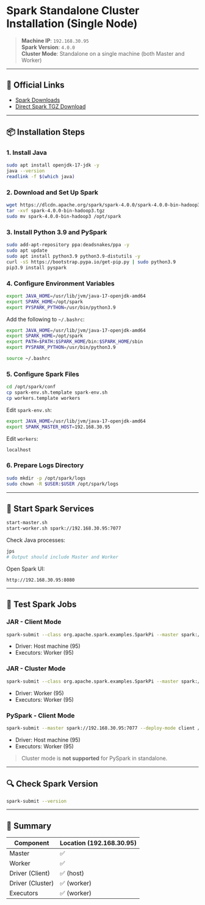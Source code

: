 
# Spark Standalone Cluster Installation (Single Node)

> **Machine IP**: `192.168.30.95`  
> **Spark Version**: `4.0.0`  
> **Cluster Mode**: Standalone on a single machine (both Master and Worker)

---

## 🔗 Official Links

- [Spark Downloads](https://spark.apache.org/downloads.html)
- [Direct Spark TGZ Download](https://www.apache.org/dyn/closer.lua/spark/spark-4.0.0/spark-4.0.0-bin-hadoop3.tgz)

---

## 📦 Installation Steps

### 1. Install Java

```bash
sudo apt install openjdk-17-jdk -y
java --version
readlink -f $(which java)
```

### 2. Download and Set Up Spark

```bash
wget https://dlcdn.apache.org/spark/spark-4.0.0/spark-4.0.0-bin-hadoop3.tgz
tar -xvf spark-4.0.0-bin-hadoop3.tgz
sudo mv spark-4.0.0-bin-hadoop3 /opt/spark
```

### 3. Install Python 3.9 and PySpark

```bash
sudo add-apt-repository ppa:deadsnakes/ppa -y
sudo apt update
sudo apt install python3.9 python3.9-distutils -y
curl -sS https://bootstrap.pypa.io/get-pip.py | sudo python3.9
pip3.9 install pyspark
```

### 4. Configure Environment Variables

```bash
export JAVA_HOME=/usr/lib/jvm/java-17-openjdk-amd64
export SPARK_HOME=/opt/spark
export PYSPARK_PYTHON=/usr/bin/python3.9
```

Add the following to `~/.bashrc`:

```bash
export JAVA_HOME=/usr/lib/jvm/java-17-openjdk-amd64
export SPARK_HOME=/opt/spark
export PATH=$PATH:$SPARK_HOME/bin:$SPARK_HOME/sbin
export PYSPARK_PYTHON=/usr/bin/python3.9
```

```bash
source ~/.bashrc
```

### 5. Configure Spark Files

```bash
cd /opt/spark/conf
cp spark-env.sh.template spark-env.sh
cp workers.template workers
```

Edit `spark-env.sh`:

```bash
export JAVA_HOME=/usr/lib/jvm/java-17-openjdk-amd64
export SPARK_MASTER_HOST=192.168.30.95
```

Edit `workers`:

```bash
localhost
```

### 6. Prepare Logs Directory

```bash
sudo mkdir -p /opt/spark/logs
sudo chown -R $USER:$USER /opt/spark/logs
```

---

## 🚀 Start Spark Services

```bash
start-master.sh
start-worker.sh spark://192.168.30.95:7077
```

Check Java processes:

```bash
jps
# Output should include Master and Worker
```

Open Spark UI:

```
http://192.168.30.95:8080
```

---

## 🧪 Test Spark Jobs

### JAR - Client Mode

```bash
spark-submit --class org.apache.spark.examples.SparkPi --master spark://192.168.30.95:7077 --deploy-mode client /opt/spark/examples/jars/spark-examples_2.13-4.0.0.jar 10
```

- Driver: Host machine (95)
- Executors: Worker (95)

### JAR - Cluster Mode

```bash
spark-submit --class org.apache.spark.examples.SparkPi --master spark://192.168.30.95:7077 --deploy-mode cluster /opt/spark/examples/jars/spark-examples_2.13-4.0.0.jar 10
```

- Driver: Worker (95)
- Executors: Worker (95)

### PySpark - Client Mode

```bash
spark-submit --master spark://192.168.30.95:7077 --deploy-mode client /home/syed/huge_job.py
```

- Driver: Host machine (95)
- Executors: Worker (95)

> Cluster mode is **not supported** for PySpark in standalone.

---

## 🔍 Check Spark Version

```bash
spark-submit --version
```

---

## 📝 Summary

| Component        | Location (192.168.30.95) |
|------------------|--------------------------|
| Master           | ✅                        |
| Worker           | ✅                        |
| Driver (Client)  | ✅ (host)                 |
| Driver (Cluster) | ✅ (worker)               |
| Executors        | ✅ (worker)               |
